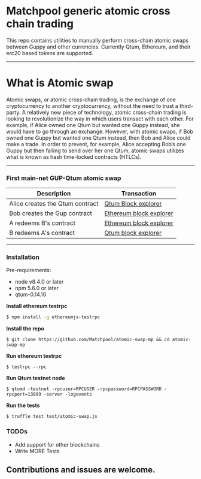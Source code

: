 # Matchpool generic atomic cross chain trading
This repo contains utilities to manually perform cross-chain atomic swaps between Guppy and other currencies. Currently Qtum, Ethereum, and their erc20 based tokens are supported.

----

# What is Atomic swap
Atomic swaps, or atomic cross-chain trading, is the exchange of one cryptocurrency to
another cryptocurrency, without the need to trust a third-party.
A relatively new piece of technology, atomic cross-chain trading is looking to revolutionize the way in which users transact with each other.
For example, if Alice owned one Qtum but wanted one Guppy instead, she would have to go through an exchange.
However, with atomic swaps, if Bob owned one Guppy but wanted one Qtum instead, then Bob and Alice could make a trade.
In order to prevent, for example, Alice accepting Bob’s one Guppy but then failing to send over her one Qtum, atomic swaps utilizes what is known as hash time-locked contracts (HTLCs).

----

### First main-net GUP-Qtum atomic swap

| Description | Transaction |
| ------ | ------ |
| Alice creates the Qtum contract | [Qtum Block explorer](https://explorer.qtum.org/tx/696160b8ee46627a75b9532fdbf8fbc36486043bc30a7f564439b23a3dfc63a0)|
| Bob creates the Gup contract  | [Ethereum block explorer](https://etherscan.io/tx/0x2468ed970396cd1c52e1a56e94cb7d3e77967829205505d3f0e72855471d4ebe) |
| A redeems B's contract | [Ethereum block explorer](https://etherscan.io/tx/0x45b57f141c34859e04f7852d86e39a1dfd7115d5a741df9cb94d22368e6bed32)|
| B redeems A's contract | [Qtum block explorer](https://explorer.qtum.org/tx/ebcfcc97bbbd344ad8d3de38c9935db349c99ab91e769db1b59464d10c210268) |

----

### Installation

Pre-requirements:

 - node v8.4.0 or later
 - npm 5.6.0 or later
 - qtum-0.14.10

**Install ethereum testrpc**
```sh
$ npm install -g ethereumjs-testrpc
```
**Install the repo**
```ssh
$ git clone https://github.com/Matchpool/atomic-swap-mp && cd atomic-swap-mp
```
**Run ethereum testrpc**
```ssh
$ testrpc --rpc
```

**Run Qtum testnet node**

```ssh
$ qtumd -testnet -rpcuser=RPCUSER -rpcpassword=RPCPASSWORD -rpcport=13889 -server -logevents
```
**Run the tests**
```ssh
$ truffle test test/atomic-swap.js
```

### TODOs

 - Add support for other blockchains
 - Write MORE Tests


Contributions and issues are welcome.
----


